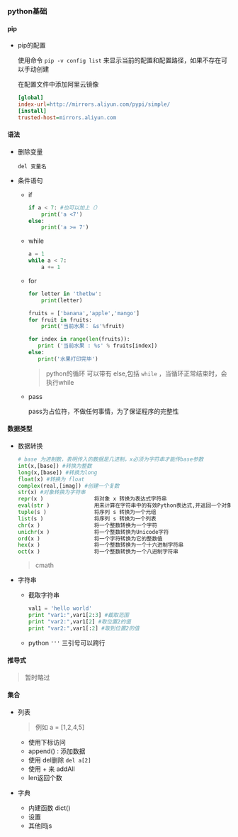 ### python基础

#### pip

* pip的配置
  
  使用命令 `pip -v config list` 来显示当前的配置和配置路径，如果不存在可以手动创建
  
  在配置文件中添加阿里云镜像
  
  ```ini
  [global]
  index-url=http://mirrors.aliyun.com/pypi/simple/
  [install]
  trusted-host=mirrors.aliyun.com
  ```

#### 语法

* 删除变量
  
  `del 变量名`

* 条件语句
  
  * if
    
    ```python
    if a < 7: #也可以加上（）
        print('a <7')
    else:
        print('a >= 7')
    ```
  
  * while
    
    ```python
    a = 1
    while a < 7:
        a += 1
    ```
  
  * for
    
    ```python
    for letter in 'thetbw':
        print(letter)
    
    fruits = ['banana','apple','mango']    
    for fruit in fruits:
        print('当前水果： &s'%fruit)
    
    for index in range(len(fruits)):
       print ('当前水果 : %s' % fruits[index])
    else:
       print('水果打印完毕') 
    ```
    
    > python的循环 可以带有 else,包括 `while`  ，当循环正常结束时，会执行while
  
  * pass
    
    pass为占位符，不做任何事情，为了保证程序的完整性

#### 数据类型

* 数据转换
  
  ```python
  # base 为进制数，表明传入的数据是几进制，x必须为字符串才能传base参数
  int(x,[base]) #转换为整数
  long(x,[base]) #转换为long
  float(x) #转换为 float
  complex(real,[imag]) #创建一个复数
  str(x) #对象转换为字符串
  repr(x )                将对象 x 转换为表达式字符串  
  eval(str )              用来计算在字符串中的有效Python表达式,并返回一个对象  
  tuple(s )               将序列 s 转换为一个元组  
  list(s )                将序列 s 转换为一个列表  
  chr(x )                 将一个整数转换为一个字符  
  unichr(x )              将一个整数转换为Unicode字符  
  ord(x )                 将一个字符转换为它的整数值  
  hex(x )                 将一个整数转换为一个十六进制字符串  
  oct(x )                 将一个整数转换为一个八进制字符串  
  ```
  
  > cmath

* 字符串
  
  * 截取字符串
    
    ```python
    val1 = 'hello world'
    print "var1:",var1[2:3] #截取范围
    print "var2:",var1[2] #取位置2的值
    print "var2:",var1[:2] #取到位置2的值
    ```
  
  * python `'''` 三引号可以跨行

#### 推导式

>  暂时略过

#### 集合

* 列表
  
  > 例如 a = [1,2,4,5]
  
  * 使用下标访问
  * append() : 添加数据
  * 使用 del删除 `del a[2]`
  * 使用 + 来 addAll
  * len返回个数

* 字典
  
  * 内建函数 dict()
  * 设置
  * 其他同js
